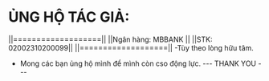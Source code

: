 # ỦNG HỘ TÁC GIẢ:
||===================||
||Ngân hàng: MBBANK  ||
||STK: 02002310200099||
||===================||
-Tùy theo lòng hữu tâm.
- Mong các bạn ủng hộ mình để mình còn cso động lực.
--- THANK YOU ---
